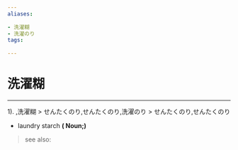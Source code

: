 ```yaml
---
aliases:
    
- 洗濯糊
- 洗濯のり
tags:
    
---
```


# 洗濯糊
---
1).
,洗濯糊 > せんたくのり,せんたくのり,洗濯のり > せんたくのり,せんたくのり

- laundry starch
**( Noun;)**
> see also: 
            